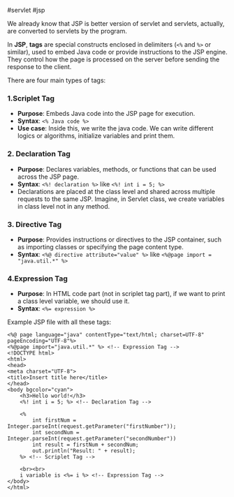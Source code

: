 #servlet #jsp 

We already know that JSP is better version of servlet and servlets, actually, are converted to servlets by the program.

In **JSP**,  **tags** are special constructs enclosed in delimiters (`<%` and `%>` or similar), used to embed Java code or provide instructions to the JSP engine. They control how the page is processed on the server before sending the response to the client.

There are four main types of tags:

### 1.Scriplet Tag
- **Purpose**: Embeds Java code into the JSP page for execution.
- **Syntax**: `<% Java code %>`
- **Use case**: Inside this, we write the java code. We can write different logics or algorithms, initialize variables and print them.

### 2. Declaration Tag

- **Purpose**: Declares variables, methods, or functions that can be used across the JSP page.
- **Syntax**: `<%! declaration %>` like `<%! int i = 5; %>`
- Declarations are placed at the class level and shared across multiple requests to the same JSP. Imagine, in Servlet class, we create variables in class level not in any method.

### 3. Directive Tag
- **Purpose**: Provides instructions or directives to the JSP container, such as importing classes or specifying the page content type.
- **Syntax**: `<%@ directive attribute="value" %>` like `<%@page import = "java.util.*" %>`


### 4.Expression Tag
- **Purpose**: In HTML code part (not in scriplet tag part), if we want to print a class level variable, we should use it.
- **Syntax**: `<%= expression %>`


Example JSP file with all these tags:

	<%@ page language="java" contentType="text/html; charset=UTF-8"
	pageEncoding="UTF-8"%>
	<%@page import="java.util.*" %> <!-- Expression Tag -->
	<!DOCTYPE html>
	<html>
	<head>
	<meta charset="UTF-8">
	<title>Insert title here</title>
	</head>
	<body bgcolor="cyan">
		<h3>Hello world!</h3>
		<%! int i = 5; %> <!-- Declaration Tag -->
		
		<%
			int firstNum = Integer.parseInt(request.getParameter("firstNumber"));
			int secondNum = Integer.parseInt(request.getParameter("secondNumber"))
			int result = firstNum + secondNum;
			out.println("Result: " + result);
		%> <!-- Scriplet Tag -->
		
		<br><br>
		i variable is <%= i %> <!-- Expression Tag -->
	</body>
	</html>